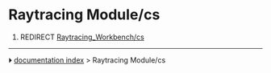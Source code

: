 # Raytracing Module/cs
1.  REDIRECT [Raytracing_Workbench/cs](Raytracing_Workbench/cs.md)



---
⏵ [documentation index](../README.md) > Raytracing Module/cs
